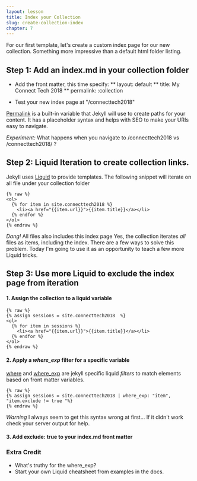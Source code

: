 ```yaml
---
layout: lesson
title: Index your Collection
slug: create-collection-index
chapter: 7
---
```

For our first template,  let's create a custom index page for our new collection.
Something more impressive than a default html folder listing.  

## Step 1: Add an index.md in your collection folder
* Add the front matter, this time specify:
** layout: default
** title: My Connect Tech 2018
** permalink: :collection

* Test your new index page at "/connecttech2018"

[Permalink](https://jekyllrb.com/docs/permalinks/) is a built-in variable
that Jekyll will use to create paths for your content.  It has a placeholder
syntax and helps with SEO to make your URIs easy to navigate.

*Experiment:*  What happens when you navigate to /connecttech2018  vs /connecttech2018/ ?

## Step 2: Liquid Iteration to create collection links.
Jekyll uses [Liquid](https://shopify.github.io/liquid/) to provide templates.
The following snippet will iterate on all file under your collection folder

~~~
{% raw %}
<ol>
  {% for item in site.connecttech2018 %}
    <li><a href="{{item.url}}">{{item.title}}</a></li>
  {% endfor %}
</ol>
{% endraw %}
~~~

*Dang!*  All files also includes this index page
Yes, the collection iterates *all* files as items, including the index.
There are a few ways to solve this problem.  Today I'm going to use it as an
opportunity to teach a few more Liquid tricks.

## Step 3: Use more Liquid to exclude the index page from iteration

#### 1. Assign the collection to a liquid variable

~~~
{% raw %}
{% assign sessions = site.connecttech2018  %}
<ol>
  {% for item in sessions %}
    <li><a href="{{item.url}}">{{item.title}}</a></li>
  {% endfor %}
</ol>
{% endraw %}
~~~

#### 2. Apply a *where_exp* filter for a specific variable
[where](https://www.siteleaf.com/blog/advanced-liquid-where/)  and [
where_exp](https://distresssignal.org/jekyll-where-expression-filter) are
jekyll specific liquid *filters* to match elements based on front matter variables.

~~~
{% raw %}
{% assign sessions = site.connecttech2018 | where_exp: "item", "item.exclude != true "%}
{% endraw %}
~~~

*Warning*  I always seem to get this syntax wrong at first...  If it didn't work
check your server output for help.

#### 3. Add exclude: true to your index.md front matter

### Extra Credit
* What's truthy for the where_exp?  
* Start your own Liquid cheatsheet from examples in the docs.
